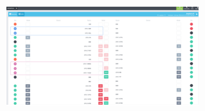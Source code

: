 ![alt text](https://github.com/Tungdil-main-dor/IGROWTECH/blob/master/images/Interface_WEB_40_PIN_RASP.png  "pictures of the Web interface")
